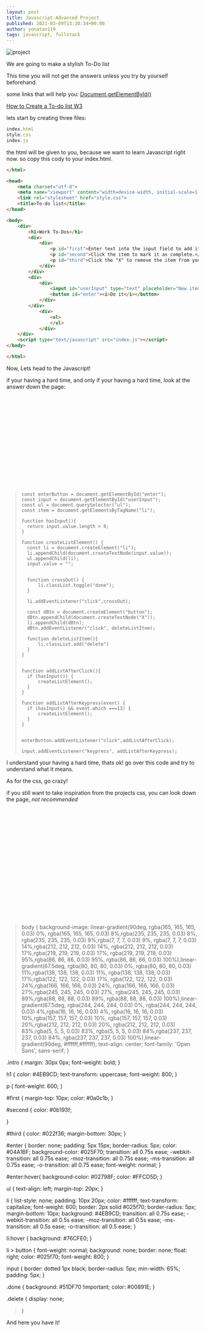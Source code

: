 ```yaml
---
layout: post
title: Javascript-Advanced Project
published: 2021-03-09T13:30:34+00:00
author: yonatan119
tags: javascript, fullstack
---
```


![project](js-advanced.jpg)

We are going to make a stylish To-Do list

This time you will not get the answers unless you try by yourself beforehand.

some links that will help you:
[Document.getElementById()](https://developer.mozilla.org/en-US/docs/Web/API/Document/getElementById)

[How to Create a To-do list W3](https://www.w3schools.com/howto/howto_js_todolist.asp)

lets start by creating three files:
```javascript
index.html
style.css
index.js
```

the html will be given to you, because we want to learn Javascript right now. so copy this cody to your index.html.

```html
</html>

<head>
    <meta charset="utf-8">
    <meta name="viewport" content="width=device-width, initial-scale=1, shrink-to-fit=no">
    <link rel="stylesheet" href="style.css">
    <title>To-do list</title>
</head>

<body>
    <div>
        <h1>Work To-Dos</h1>
        <div>
            <div>
                <p id="first">Enter text into the input field to add items to your list.</p>
                <p id="second">Click the item to mark it as complete.</p>
                <p id="third">Click the "X" to remove the item from your list.</p>
            </div>
        </div>
        <div>
            <div>
                <input id="userInput" type="text" placeholder="New item..." maxlength="27">
                <button id="enter"><i>Do it</i></button>
            </div>
        </div>
            <div>
                <ul>
                </ul>
            </div>
    </div>
    <script type="text/javascript" src="index.js"></script>
</body>

</html>
```

Now, Lets head to the Javascript!

if your having a hard time, and only if your having a hard time, look at the answer down the page:

<br />
<br />
<br />
<br />
<br />
<br />
<br />
<br />
<br />
<br />
<br />
<br />
<br />
<br />

> ```javacsript
> const enterButton = document.getElementById("enter");
> const input = document.getElementById("userInput");
> const ul = document.querySelector("ul");
> const item = document.getElementsByTagName("li");
>
> function hasInput(){
>	return input.value.length > 0;
>} 
>
> function createListElement() {
>	const li = document.createElement("li");
>	li.appendChild(document.createTextNode(input.value));
>	ul.appendChild(li);
>	input.value = ""; 
>
>
>	function crossOut() {
>		li.classList.toggle("done");
>	}
>
>	li.addEventListener("click",crossOut);
>
>	const dBtn = document.createElement("button");
>	dBtn.appendChild(document.createTextNode("X"));
>	li.appendChild(dBtn);
>	dBtn.addEventListener("click", deleteListItem);
>
>	function deleteListItem(){
>		li.classList.add("delete")
>	}
>}
>
>
> function addListAfterClick(){
>	if (hasInput()) {
>		createListElement();
>	}
>}
>
> function addListAfterKeypress(event) {
>	if (hasInput() && event.which ===13) {
>		createListElement();
>	} 
> }
>
>
> enterButton.addEventListener("click",addListAfterClick);
>
> input.addEventListener("keypress", addListAfterKeypress);
> ```

I understand your having a hard time, thats ok!
go over this code and try to understand what it means.

As for the css, go crazy!

if you still want to take inspiration from the projects css, you can look down the page, *not recommended*


<br />
<br />
<br />
<br />
<br />
<br />
<br />
<br />
<br />
<br />
<br />
<br />
<br />
<br />
<br />
<br />
<br />

>body {
    background-image: linear-gradient(90deg, rgba(165, 165, 165, 0.03) 0%, rgba(165, 165, 165, 0.03) 8%,rgba(235, 235, 235, 0.03) 8%, rgba(235, 235, 235, 0.03) 9%,rgba(7, 7, 7, 0.03) 9%, rgba(7, 7, 7, 0.03) 14%,rgba(212, 212, 212, 0.03) 14%, rgba(212, 212, 212, 0.03) 17%,rgba(219, 219, 219, 0.03) 17%, rgba(219, 219, 219, 0.03) 95%,rgba(86, 86, 86, 0.03) 95%, rgba(86, 86, 86, 0.03) 100%),linear-gradient(67.5deg, rgba(80, 80, 80, 0.03) 0%, rgba(80, 80, 80, 0.03) 11%,rgba(138, 138, 138, 0.03) 11%, rgba(138, 138, 138, 0.03) 17%,rgba(122, 122, 122, 0.03) 17%, rgba(122, 122, 122, 0.03) 24%,rgba(166, 166, 166, 0.03) 24%, rgba(166, 166, 166, 0.03) 27%,rgba(245, 245, 245, 0.03) 27%, rgba(245, 245, 245, 0.03) 89%,rgba(88, 88, 88, 0.03) 89%, rgba(88, 88, 88, 0.03) 100%),linear-gradient(67.5deg, rgba(244, 244, 244, 0.03) 0%, rgba(244, 244, 244, 0.03) 4%,rgba(16, 16, 16, 0.03) 4%, rgba(16, 16, 16, 0.03) 10%,rgba(157, 157, 157, 0.03) 10%, rgba(157, 157, 157, 0.03) 20%,rgba(212, 212, 212, 0.03) 20%, rgba(212, 212, 212, 0.03) 83%,rgba(5, 5, 5, 0.03) 83%, rgba(5, 5, 5, 0.03) 84%,rgba(237, 237, 237, 0.03) 84%, rgba(237, 237, 237, 0.03) 100%),linear-gradient(90deg, #ffffff,#ffffff);
    text-align: center;
	font-family: 'Open Sans', sans-serif;
}

.intro {
	margin: 30px 0px;
	font-weight: bold;
}

h1 {
	color: #4EB9CD;
	text-transform: uppercase;
	font-weight: 800;
}

p {
	font-weight: 600;
}

#first {
	margin-top: 10px;
	color: #0a0c1b;
}

#second {
	color: #0b193f;

}

#third {
	color: #022f36;
	margin-bottom: 30px;
}


#enter {
	border: none;
	padding: 5px 15px;
	border-radius: 5px;
	color: #04A1BF;
	background-color: #025F70;
	transition: all 0.75s ease;
	-webkit-transition: all 0.75s ease;
	-moz-transition: all 0.75s ease;
	-ms-transition: all 0.75s ease;
	-o-transition: all 0.75 ease;
	font-weight: normal;
}

#enter:hover{
	background-color: #02798F;
	color: #FFCD5D;
}

ul {
	text-align: left;
	margin-top: 20px;
}


li {
	list-style: none;
	padding: 10px 20px;
	color: #ffffff;
	text-transform: capitalize;
	font-weight: 600;
	border: 2px solid #025f70;
	border-radius: 5px;
	margin-bottom: 10px;
	background: #4EB9CD;
	transition: all 0.75s ease;
	-webkit-transition: all 0.5s ease;
	-moz-transition: all 0.5s ease;
	-ms-transition: all 0.5s ease;
	-o-transition: all 0.5 ease;
}

li:hover {
	background: #76CFE0;
}

li > button {
	font-weight: normal;
	background: none;
	border: none;
	float: right;
	color: #025f70;
	font-weight: 800;
}

input {
    border: dotted 1px black;
	border-radius: 5px;
	min-width: 65%;
	padding: 5px;
}


.done {
	background: #51DF70 !important;
	color: #00891E;
}

.delete {
	display: none;
> }


And here you have it!